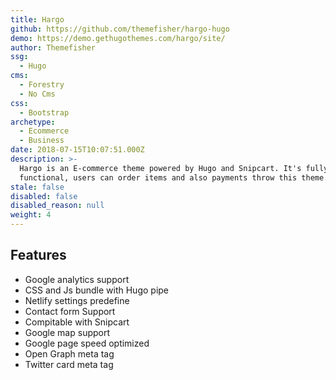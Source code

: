 ```yaml
---
title: Hargo
github: https://github.com/themefisher/hargo-hugo
demo: https://demo.gethugothemes.com/hargo/site/
author: Themefisher
ssg:
  - Hugo
cms:
  - Forestry
  - No Cms
css:
  - Bootstrap
archetype:
  - Ecommerce
  - Business
date: 2018-07-15T10:07:51.000Z
description: >-
  Hargo is an E-commerce theme powered by Hugo and Snipcart. It's fully
  functional, users can order items and also payments throw this theme.
stale: false
disabled: false
disabled_reason: null
weight: 4
---
```


## Features
* Google analytics support
* CSS and Js bundle with Hugo pipe
* Netlify settings predefine
* Contact form Support
* Compitable with Snipcart
* Google map support
* Google page speed optimized
* Open Graph meta tag
* Twitter card meta tag